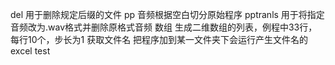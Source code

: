 del 用于删除规定后缀的文件
pp 音频根据空白切分原始程序
pptranls 用于将指定音频改为.wav格式并删除原格式音频
数组 生成二维数组的列表，例程中33行，每行10个，步长为1
获取文件名 把程序加到某一文件夹下会运行产生文件名的excel
test